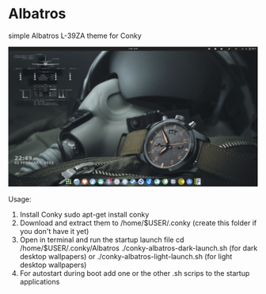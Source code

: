 # Albatros
simple Albatros L-39ZA theme for Conky

<img src=https://github.com/Sky4Viper/Albatros/blob/main/Screenshot-from-2023-02-02-22-49-13.png  alt=Preview><br>

Usage:
1. Install Conky sudo apt-get install conky
2. Download and extract them to /home/$USER/.conky (create this folder if you don't have it yet)
3. Open in terminal and run the startup launch file
cd /home/$USER/.conky/Albatros
./conky-albatros-dark-launch.sh (for dark desktop wallpapers)
or
./conky-albatros-light-launch.sh (for light desktop wallpapers)
4. For autostart during boot add one or the other .sh scrips to the startup applications
